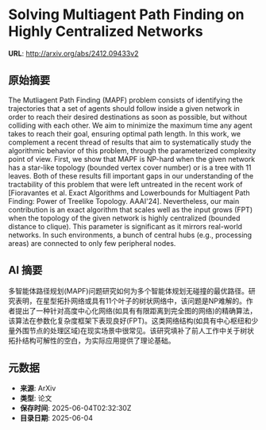 # Solving Multiagent Path Finding on Highly Centralized Networks

**URL**: http://arxiv.org/abs/2412.09433v2

## 原始摘要

The Mutliagent Path Finding (MAPF) problem consists of identifying the
trajectories that a set of agents should follow inside a given network in order
to reach their desired destinations as soon as possible, but without colliding
with each other. We aim to minimize the maximum time any agent takes to reach
their goal, ensuring optimal path length. In this work, we complement a recent
thread of results that aim to systematically study the algorithmic behavior of
this problem, through the parameterized complexity point of view.
  First, we show that MAPF is NP-hard when the given network has a star-like
topology (bounded vertex cover number) or is a tree with $11$ leaves. Both of
these results fill important gaps in our understanding of the tractability of
this problem that were left untreated in the recent work of [Fioravantes et al.
Exact Algorithms and Lowerbounds for Multiagent Path Finding: Power of Treelike
Topology. AAAI'24]. Nevertheless, our main contribution is an exact algorithm
that scales well as the input grows (FPT) when the topology of the given
network is highly centralized (bounded distance to clique). This parameter is
significant as it mirrors real-world networks. In such environments, a bunch of
central hubs (e.g., processing areas) are connected to only few peripheral
nodes.


## AI 摘要

多智能体路径规划(MAPF)问题研究如何为多个智能体规划无碰撞的最优路径。研究表明，在星型拓扑网络或具有11个叶子的树状网络中，该问题是NP难解的。作者提出了一种针对高度中心化网络(如具有有限距离到完全图的网络)的精确算法，该算法在参数化复杂度框架下表现良好(FPT)。这类网络结构(如具有中心枢纽和少量外围节点的处理区域)在现实场景中很常见。该研究填补了前人工作中关于树状拓扑结构可解性的空白，为实际应用提供了理论基础。

## 元数据

- **来源**: ArXiv
- **类型**: 论文
- **保存时间**: 2025-06-04T02:32:30Z
- **目录日期**: 2025-06-04
